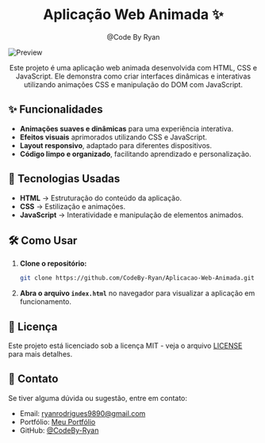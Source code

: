 <h1 align="center">
  Aplicação Web Animada ✨
</h1>

<p align="center"> @Code By Ryan</p>

![Preview](https://github.com/user-attachments/assets/73d1e8ba-bed9-4e4e-8a7e-96c5eb5e25da)

<p align="center">Este projeto é uma aplicação web animada desenvolvida com HTML, CSS e JavaScript. Ele demonstra como criar interfaces dinâmicas e interativas utilizando animações CSS e manipulação do DOM com JavaScript.</p>

## ✨ Funcionalidades  

- **Animações suaves e dinâmicas** para uma experiência interativa.  
- **Efeitos visuais** aprimorados utilizando CSS e JavaScript.  
- **Layout responsivo**, adaptado para diferentes dispositivos.  
- **Código limpo e organizado**, facilitando aprendizado e personalização.  

## 🚀 Tecnologias Usadas  

- **HTML** → Estruturação do conteúdo da aplicação.  
- **CSS** → Estilização e animações.  
- **JavaScript** → Interatividade e manipulação de elementos animados.  

## 🛠️ Como Usar  

1. **Clone o repositório:**  
    ```bash
    git clone https://github.com/CodeBy-Ryan/Aplicacao-Web-Animada.git
    ```
2. **Abra o arquivo `index.html`** no navegador para visualizar a aplicação em funcionamento.  

## 📜 Licença  

Este projeto está licenciado sob a licença MIT - veja o arquivo [LICENSE](LICENSE) para mais detalhes.  

## 📩 Contato  

Se tiver alguma dúvida ou sugestão, entre em contato:  
- Email: ryanrodrigues9890@gmail.com  
- Portfólio: [Meu Portfólio](https://codebyryan.vercel.app/)  
- GitHub: [@CodeBy-Ryan](https://github.com/CodeBy-Ryan)  


